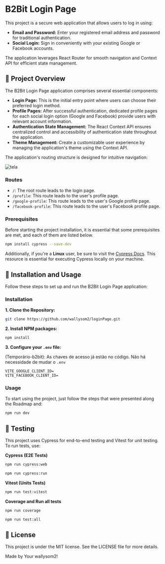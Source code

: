 # B2Bit Login Page

This project is a secure web application that allows users to log in using:

* **Email and Password:** Enter your registered email address and password for traditional authentication.
* **Social Login:** Sign in conveniently with your existing Google or Facebook accounts.

The application leverages React Router for smooth navigation and Context API for efficient state management.

##  📖 Project Overview

The B2Bit Login Page application comprises several essential components:

* **Login Page:** This is the initial entry point where users can choose their preferred login method.
* **Profile Pages:** After successful authentication, dedicated profile pages for each social login option (Google and Facebook) provide users with relevant account information.
* **Authentication State Management:** The React Context API ensures centralized control and accessibility of authentication state throughout the application.
* **Theme Management:** Create a customizable user experience by managing the application's theme using the Context API.

The application's routing structure is designed for intuitive navigation:

![tela](https://github.com/wallysom2/loginPage/assets/37665843/f7663970-363a-4230-934b-92142edf464e)

### Routes

- `/`: The root route leads to the login page.
- `/profile`: This route leads to the user's profile page.
- `/google-profile`: This route leads to the user's Google profile page.
- `/facebook-profile`: This route leads to the user's Facebook profile page.

### Prerequisites

Before starting the project installation, it is essential that some prerequisites are met, and each of them are listed below.

  ```sh
npm install cypress --save-dev
  ```

Additionally, if you're a **Linux** user, be sure to visit the [Cypress Docs](https://docs.cypress.io/guides/getting-started/installing-cypress#Linux-Prerequisites). This resource is essential for executing Cypress locally on your machine.

## 🚀 Installation and Usage

Follow these steps to set up and run the B2Bit Login Page application:

### Installation


**1. Clone the Repository:**

```sh
git clone https://github.com/wallysom2/loginPage.git
```

**2. Install NPM packages:**
```sh
npm install
```
**3. Configure your `.env` file:**

(Temporário-b2bit): As chaves de acesso já estão no código. Não há necessidade de mudar o `.env`

```env
VITE_GOOGLE_CLIENT_ID=
VITE_FACEBOOK_CLIENT_ID=
```
<!-- Get a free API Key at [https://example.com](https://example.com)-->


### Usage
To start using the project, just follow the steps that were presented along the Roadmap and:
```sh
npm run dev
```

## 🧪 Testing
This project uses Cypress for end-to-end testing and Vitest for unit testing. To run tests, use:

**Cypress (E2E Tests)**

```sh
npm run cypress:web
```
```sh
npm run cypress:run
```

**Vitest (Units Tests)**



```sh
npm run test:vitest
```

**Coverage and Run all tests**
```sh
npm run coverage
```
```sh
npm run test:all
```

## 📝 License
This project is under the MIT license. See the LICENSE file for more details.


Made by Your wallysom2!
